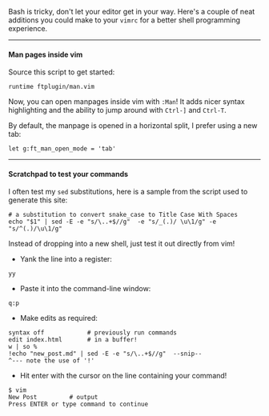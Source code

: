Bash is tricky, don't let your editor get in your way. Here's a couple of neat
additions you could make to your `vimrc` for a better shell programming
experience.
* * *
#### Man pages inside vim
 Source this script to get started:  

```
runtime ftplugin/man.vim
```  
Now, you can open manpages inside vim with `:Man`! It adds nicer syntax highlighting
and the ability to jump around with `Ctrl-]` and `Ctrl-T`.

By default, the manpage is opened in a horizontal split, I prefer using a new tab:

```
let g:ft_man_open_mode = 'tab'
```
* * *

#### Scratchpad to test your commands
I often test my `sed` substitutions, here is
a sample from the script used to generate this site:  

```
# a substitution to convert snake_case to Title Case With Spaces
echo "$1" | sed -E -e "s/\..+$//g"  -e "s/_(.)/ \u\1/g" -e "s/^(.)/\u\1/g"
```  
Instead of dropping into a new shell, just test it out directly from vim!

 - Yank the line into a register:

 ```
yy
 ```

 - Paste it into the command-line window:

 ```
q:p
 ```

 - Make edits as required:

 ```
syntax off            # previously run commands
edit index.html       # in a buffer!
w | so %
!echo "new_post.md" | sed -E -e "s/\..+$//g"  --snip--
^--- note the use of '!'
 ```

 - Hit enter with the cursor on the line containing your command!

 ```
$ vim
New Post         # output
Press ENTER or type command to continue
 ```

